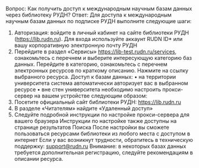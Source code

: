 Вопрос: Как получить доступ к международным научным базам данных через библиотеку РУДН?
Ответ: Для доступа к международным научным базам данных по подписке РУДН выполните следующие шаги:
1.	Авторизация: войдите в личный кабинет на сайте библиотеки РУДН (https://lib.rudn.ru). Для входа используйте аккаунт RUDN ID* или вашу корпоративную электронную почту РУДН
2.	Перейдите в раздел «Сервисы» https://lib-test.rudn.ru/services, ознакомьтесь с перечнем и выберите интересующую категорию баз данных. Перейдите в категорию, ознакомьтесь с перечнем электронных ресурсов по краткому описанию. Нажмите на ссылку выбранного ресурса.
Доступ к базам данных:
•	на территории университета система автоматически авторизует вас в выбранном ресурсе
•	вне стен университета необходимо настроить прокси-сервер на вашем устройстве следующим образом:
1.	Посетите официальный сайт библиотеки РУДН: https://lib.rudn.ru
2.	В разделе «Читателям» найдите «Удаленный доступ»
3.	Следуйте подробной инструкции по настройке прокси-сервера для вашего браузера
Инструкции по настройке также доступны на странице результатов Поиска
После настройки вы сможете пользоваться ресурсами библиотеки из любого места с доступом в интернет
Если у вас возникнут трудности, обратитесь в техническую поддержку: support@rudn.ru
Внимание: в некоторых базах данных требуется дополнительная регистрацию, следуйте рекомендациям в описании ресурса.